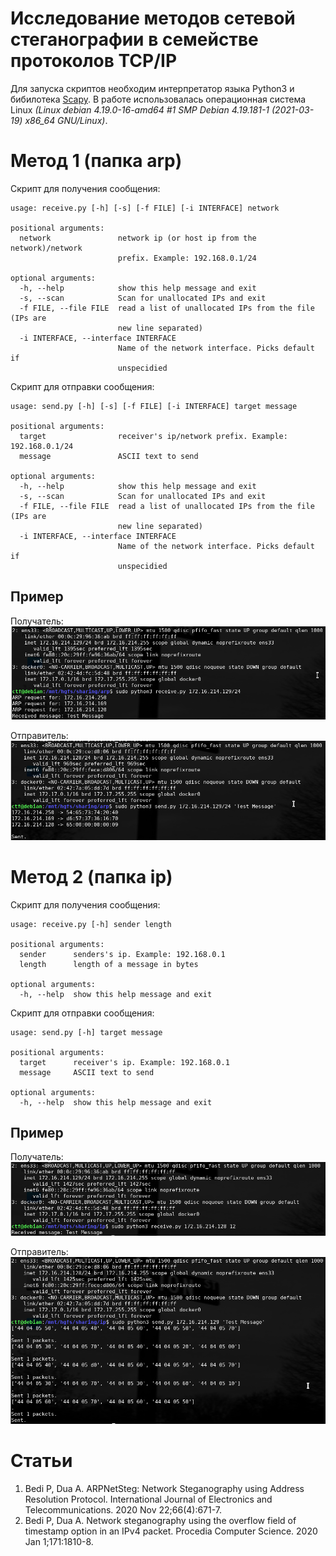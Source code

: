 # Исследование методов сетевой стеганографии в семействе протоколов TCP/IP 

Для запуска скриптов необходим интерпретатор языка Python3 и бибилотека [Scapy](https://scapy.readthedocs.io/en/latest/installation.html#installing-scapy-v2-x). В работе использовалась операционная система Linux *(Linux debian 4.19.0-16-amd64 #1 SMP Debian 4.19.181-1 (2021-03-19) x86_64 GNU/Linux)*. 

# Метод 1 (папка arp)

Скрипт для получения сообщения:

```
usage: receive.py [-h] [-s] [-f FILE] [-i INTERFACE] network

positional arguments:
  network               network ip (or host ip from the network)/network
                        prefix. Example: 192.168.0.1/24

optional arguments:
  -h, --help            show this help message and exit
  -s, --scan            Scan for unallocated IPs and exit
  -f FILE, --file FILE  read a list of unallocated IPs from the file (IPs are
                        new line separated)
  -i INTERFACE, --interface INTERFACE
                        Name of the network interface. Picks default if
                        unspecidied

```

Скрипт для отправки сообщения:

```
usage: send.py [-h] [-s] [-f FILE] [-i INTERFACE] target message

positional arguments:
  target                receiver's ip/network prefix. Example: 192.168.0.1/24
  message               ASCII text to send

optional arguments:
  -h, --help            show this help message and exit
  -s, --scan            Scan for unallocated IPs and exit
  -f FILE, --file FILE  read a list of unallocated IPs from the file (IPs are
                        new line separated)
  -i INTERFACE, --interface INTERFACE
                        Name of the network interface. Picks default if
                        unspecidied

```

## Пример
Получатель:
![](./doc/arp_receive_example.png)

Отправитель:
![](./doc/arp_send_example.png)

# Метод 2 (папка ip)

Скрипт для получения сообщения:

```
usage: receive.py [-h] sender length

positional arguments:
  sender      senders's ip. Example: 192.168.0.1
  length      length of a message in bytes

optional arguments:
  -h, --help  show this help message and exit
```

Скрипт для отправки сообщения:

```
usage: send.py [-h] target message

positional arguments:
  target      receiver's ip. Example: 192.168.0.1
  message     ASCII text to send

optional arguments:
  -h, --help  show this help message and exit
```

## Пример
Получатель:
![](./doc/ip_receive_example.png)

Отправитель:
![](./doc/ip_send_example.png)


# Статьи
1. Bedi P, Dua A. ARPNetSteg: Network Steganography using Address Resolution Protocol. International Journal of Electronics and Telecommunications. 2020 Nov 22;66(4):671-7.
2. Bedi P, Dua A. Network steganography using the overflow field of timestamp option in an IPv4 packet. Procedia Computer Science. 2020 Jan 1;171:1810-8.

